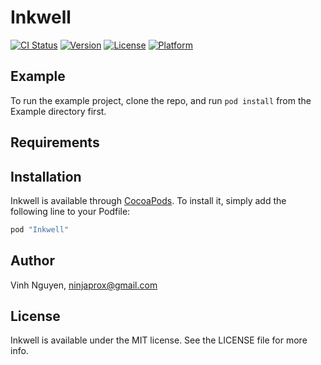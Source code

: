 # Inkwell

[![CI Status](http://img.shields.io/travis/ninjaprox/Inkwell.svg?style=flat)](https://travis-ci.org/ninjaprox/Inkwell)
[![Version](https://img.shields.io/cocoapods/v/Inkwell.svg?style=flat)](http://cocoapods.org/pods/Inkwell)
[![License](https://img.shields.io/cocoapods/l/Inkwell.svg?style=flat)](http://cocoapods.org/pods/Inkwell)
[![Platform](https://img.shields.io/cocoapods/p/Inkwell.svg?style=flat)](http://cocoapods.org/pods/Inkwell)

## Example

To run the example project, clone the repo, and run `pod install` from the Example directory first.

## Requirements

## Installation

Inkwell is available through [CocoaPods](http://cocoapods.org). To install
it, simply add the following line to your Podfile:

```ruby
pod "Inkwell"
```

## Author

Vinh Nguyen, ninjaprox@gmail.com

## License

Inkwell is available under the MIT license. See the LICENSE file for more info.

